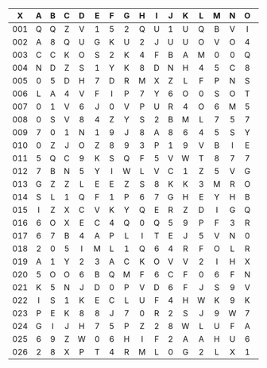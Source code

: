 |X|A|B|C|D|E|F|G|H|I|J|K|L|M|N|O|P|Q|R|S|T|U|V|W|X|Y|Z|
|:-------:|:-------:|:-------:|:-------:|:-------:|:-------:|:-------:|:-------:|:-------:|:-------:|:-------:|:-------:|:-------:|:-------:|:-------:|:-------:|:-------:|:-------:|:-------:|:-------:|:-------:|:-------:|:-------:|:-------:|:-------:|:-------:|:-------:|
|001|Q|Q|Z|V|1|5|2|Q|U|1|U|Q|B|V|I|T|E|F|P|4|I|C|T|1|1|3|
|002|A|8|Q|U|G|K|U|2|J|U|U|O|V|O|4|T|M|I|3|5|A|X|B|C|N|C|
|003|C|C|K|O|S|2|K|4|F|B|A|M|0|0|Q|B|V|1|8|T|D|A|L|O|M|G|
|004|N|D|Z|S|1|Y|K|8|D|N|H|4|5|C|8|A|2|S|T|C|X|G|6|Q|6|8|
|005|0|5|D|H|7|D|R|M|X|Z|L|F|P|N|S|L|Z|N|L|J|1|Z|O|V|M|X|
|006|L|A|4|V|F|I|P|7|Y|6|O|0|S|O|T|R|F|2|X|W|S|R|T|M|C|3|
|007|0|1|V|6|J|0|V|P|U|R|4|O|6|M|5|C|J|A|C|F|K|W|H|D|U|L|
|008|0|S|V|8|4|Z|Y|S|2|B|M|L|7|5|7|F|Z|9|8|I|K|M|L|G|U|V|
|009|7|0|1|N|1|9|J|8|A|8|6|4|5|S|Y|R|V|H|2|9|D|3|0|X|R|0|
|010|0|Z|J|O|Z|8|9|3|P|1|9|V|B|I|E|B|8|R|P|2|T|S|D|E|L|N|
|011|5|Q|C|9|K|S|Q|F|5|V|W|T|8|7|7|C|I|Y|C|D|Z|6|T|3|R|7|
|012|7|B|N|5|Y|I|W|L|V|C|1|Z|5|V|G|L|8|3|Z|P|Y|Q|N|P|V|E|
|013|G|Z|Z|L|E|E|Z|S|8|K|K|3|M|R|O|8|C|7|1|A|N|9|G|9|8|V|
|014|S|L|1|Q|F|1|P|6|7|G|H|E|Y|H|B|2|P|3|G|M|X|D|7|2|W|X|
|015|I|Z|X|C|V|K|Y|Q|E|R|Z|D|I|G|Q|M|B|5|R|A|T|R|4|H|X|G|
|016|6|O|X|E|C|4|Q|0|Q|5|9|P|F|3|R|P|A|X|J|F|5|0|Z|7|7|E|
|017|6|7|B|4|A|P|L|I|T|E|J|5|V|N|0|X|2|J|Z|6|4|P|S|9|I|Y|
|018|2|0|5|I|M|L|1|Q|6|4|R|F|O|L|R|J|B|Q|B|0|2|W|G|D|V|D|
|019|A|1|Y|2|3|A|C|K|O|V|V|2|I|H|X|P|4|4|J|B|I|O|B|D|L|Y|
|020|5|O|O|6|B|Q|M|F|6|C|F|0|6|F|N|1|L|L|4|E|G|C|3|5|3|F|
|021|K|5|N|J|D|0|P|V|D|6|F|J|S|9|V|6|Z|P|K|8|H|Z|4|X|P|2|
|022|I|S|1|K|E|C|L|U|F|4|H|W|K|9|K|J|O|T|J|S|S|B|J|V|A|J|
|023|P|E|K|8|8|J|7|0|R|2|S|J|9|W|7|H|5|V|C|G|4|Y|M|8|5|D|
|024|G|I|J|H|7|5|P|Z|2|8|W|L|U|F|A|X|T|F|1|C|D|7|P|D|Q|8|
|025|6|9|Z|W|0|6|H|I|F|2|A|A|H|U|6|A|0|Y|E|3|1|Y|C|Z|S|V|
|026|2|8|X|P|T|4|R|M|L|0|G|2|L|X|1|J|P|X|G|5|U|W|4|5|7|B|